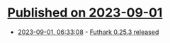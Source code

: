 # [Published on 2023-09-01](index.md)

* [2023-09-01, 06:33:08](https://lobste.rs/s/ulmsaw/futhark_0_25_3_released) - [Futhark 0.25.3 released](https://futhark-lang.org/blog/2023-08-30-futhark-0.25.3-released.html)
